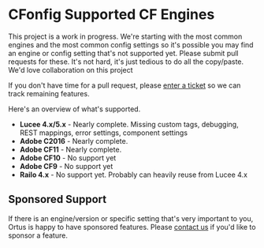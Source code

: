 # CFonfig Supported CF Engines

This project is a work in progress. We're starting with the most common engines and the most common config settings so it's possible you may find an engine or config setting that's not supported yet. Please submit pull requests for these. It's not hard, it's just tedious to do all the copy/paste. We'd love collaboration on this project

If you don't have time for a pull request, please [enter a ticket](https://ortussolutions.atlassian.net/projects/CFCONFIG) so we can track remaining features.

Here's an overview of what's supported.

- **Lucee 4.x/5.x** - Nearly complete.  Missing custom tags, debugging, REST mappings, error settings, component settings
- **Adobe C2016** - Nearly complete.  
- **Adobe CF11** - Nearly complete.  
- **Adobe CF10** - No support yet
- **Adobe CF9** - No support yet
- **Railo 4.x** - No support yet.  Probably can heavily reuse from Lucee 4.x

## Sponsored Support

If there is an engine/version or specific setting that's very important to you, Ortus is happy to have sponsored features.  Please [contact us](https://www.ortussolutions.com/#contact) if you'd like to sponsor a feature.